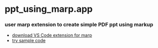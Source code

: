 # ppt_using_marp.app

### user marp extension to create simple PDF ppt using markup 
- [download VS Code extension for marp ][1]
- [try sample code][2]
















[1]: https://marketplace.visualstudio.com/items?itemName=marp-team.marp-vscode
[2]: https://marp.app/